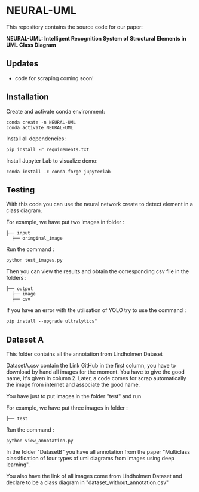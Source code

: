 # NEURAL-UML
This repository contains the source code for our paper:

**NEURAL-UML: Intelligent Recognition System of Structural Elements in UML Class Diagram**

## **Updates**
- code for scraping coming soon!

## **Installation**
Create and activate conda environment:
```
conda create -n NEURAL-UML
conda activate NEURAL-UML
```

Install all dependencies:
```
pip install -r requirements.txt
```

Install Jupyter Lab to visualize demo:
```
conda install -c conda-forge jupyterlab
```

## Testing

With this code you can use the neural network create to detect element in a class diagram.

For example, we have put two images in folder : 
```
├── input
  ├── oringinal_image
```
Run the command :
```
python test_images.py
```

Then you can view the results and obtain the corresponding csv file in the folders :

```
├── output
  ├── image
  ├── csv
```

If you have an error with the utilisation of YOLO try to use the command :

```
pip install --upgrade ultralytics"
```

## Dataset A

This folder contains all the annotation from Lindholmen Dataset

DatasetA.csv contain the Link GitHub in the first column, you have to download by hand all images for the moment. You have to give the good name, it's given in column 2. Later, a code comes for scrap automatically the image from internet and associate the good name.

You have just to put images in the folder "test" and run

For example, we have put three images in folder : 
```
├── test
```
Run the command :
```
python view_annotation.py
```



In the folder "DatasetB" you have all annotation from the paper "Multiclass classification of four types of uml diagrams from images using deep learning".

You also have the link of all images come from Lindholmen Dataset and declare to be a class diagram in "dataset_without_annotation.csv"
